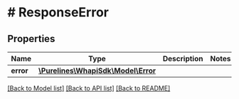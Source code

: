 # # ResponseError

## Properties

Name | Type | Description | Notes
------------ | ------------- | ------------- | -------------
**error** | [**\Purelines\WhapiSdk\Model\Error**](Error.md) |  |

[[Back to Model list]](../../README.md#models) [[Back to API list]](../../README.md#endpoints) [[Back to README]](../../README.md)
